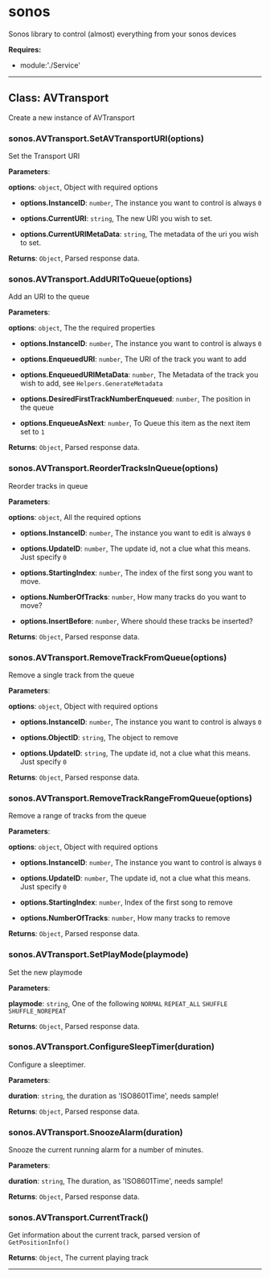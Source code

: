 # sonos

Sonos library to control (almost) everything from your sonos devices

**Requires:**

+ module:'./Service'

* * *

## Class: AVTransport

Create a new instance of AVTransport

### sonos.AVTransport.SetAVTransportURI(options)

Set the Transport URI

**Parameters**:

**options**: `object`, Object with required options

+ **options.InstanceID**: `number`, The instance you want to control is always `0`

+ **options.CurrentURI**: `string`, The new URI you wish to set.

+ **options.CurrentURIMetaData**: `string`, The metadata of the uri you wish to set.

**Returns**: `Object`, Parsed response data.

### sonos.AVTransport.AddURIToQueue(options)

Add an URI to the queue

**Parameters**:

**options**: `object`, The the required properties

+ **options.InstanceID**: `number`, The instance you want to control is always `0`

+ **options.EnqueuedURI**: `number`, The URI of the track you want to add

+ **options.EnqueuedURIMetaData**: `number`, The Metadata of the track you wish to add, see `Helpers.GenerateMetadata`

+ **options.DesiredFirstTrackNumberEnqueued**: `number`, The position in the queue

+ **options.EnqueueAsNext**: `number`, To Queue this item as the next item set to `1`

**Returns**: `Object`, Parsed response data.

### sonos.AVTransport.ReorderTracksInQueue(options)

Reorder tracks in queue

**Parameters**:

**options**: `object`, All the required options

+ **options.InstanceID**: `number`, The instance you want to edit is always `0`

+ **options.UpdateID**: `number`, The update id, not a clue what this means. Just specify `0`

+ **options.StartingIndex**: `number`, The index of the first song you want to move.

+ **options.NumberOfTracks**: `number`, How many tracks do you want to move?

+ **options.InsertBefore**: `number`, Where should these tracks be inserted?

**Returns**: `Object`, Parsed response data.

### sonos.AVTransport.RemoveTrackFromQueue(options)

Remove a single track from the queue

**Parameters**:

**options**: `object`, Object with required options

+ **options.InstanceID**: `number`, The instance you want to control is always `0`

+ **options.ObjectID**: `string`, The object to remove

+ **options.UpdateID**: `string`, The update id, not a clue what this means. Just specify `0`

**Returns**: `Object`, Parsed response data.

### sonos.AVTransport.RemoveTrackRangeFromQueue(options)

Remove a range of tracks from the queue

**Parameters**:

**options**: `object`, Object with required options

+ **options.InstanceID**: `number`, The instance you want to control is always `0`

+ **options.UpdateID**: `number`, The update id, not a clue what this means. Just specify `0`

+ **options.StartingIndex**: `number`, Index of the first song to remove

+ **options.NumberOfTracks**: `number`, How many tracks to remove

**Returns**: `Object`, Parsed response data.

### sonos.AVTransport.SetPlayMode(playmode)

Set the new playmode

**Parameters**:

**playmode**: `string`, One of the following `NORMAL` `REPEAT_ALL` `SHUFFLE` `SHUFFLE_NOREPEAT`

**Returns**: `Object`, Parsed response data.

### sonos.AVTransport.ConfigureSleepTimer(duration)

Configure a sleeptimer.

**Parameters**:

**duration**: `string`, the duration as 'ISO8601Time', needs sample!

**Returns**: `Object`, Parsed response data.

### sonos.AVTransport.SnoozeAlarm(duration)

Snooze the current running alarm for a number of minutes.

**Parameters**:

**duration**: `string`, The duration, as 'ISO8601Time', needs sample!

**Returns**: `Object`, Parsed response data.

### sonos.AVTransport.CurrentTrack()

Get information about the current track, parsed version of `GetPositionInfo()`

**Returns**: `Object`, The current playing track

* * *
